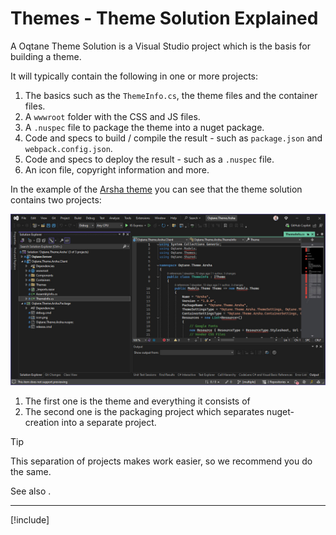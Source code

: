 # Themes - Theme Solution Explained

A Oqtane Theme Solution is a Visual Studio project which is the basis for building a theme.

It will typically contain the following in one or more projects:

1. The basics such as the `ThemeInfo.cs`, the theme files and the container files.
1. A `wwwroot` folder with the CSS and JS files.
1. A `.nuspec` file to package the theme into a nuget package.
1. Code and specs to build / compile the result - such as `package.json` and `webpack.config.json`.
1. Code and specs to deploy the result - such as a `.nuspec` file.
1. An icon file, copyright information and more.

In the example of the [Arsha theme]()
you can see that the theme solution contains two projects:

<img src="./assets/oqtane-theme-solution.jpg" class="full-width">

1. The first one is the theme and everything it consists of
1. The second one is the packaging project which separates nuget-creation into a separate project.

> [!TIP]
> This separation of projects makes work easier, so we recommend you do the same.
>
> See also [](xref:Dev.Extensions.BestPractice.SeparateSolutions.Index).

---

[!include[](~/shared/authors/iJungleboy/_main-author.md)]
